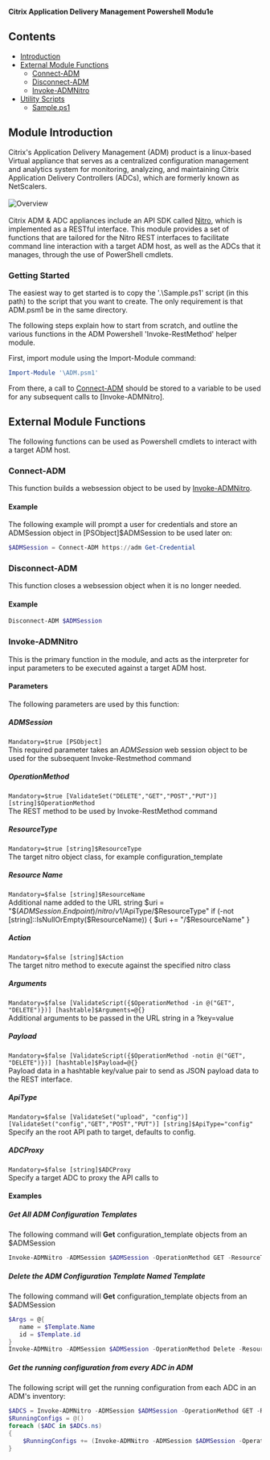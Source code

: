 __Citrix Application Delivery Management Powershell Modu1e__
## Contents
+ [Introduction](#ingro)
+ [External Module Functions](#emf)
    - [Connect-ADM](#connect-adm)
    - [Disconnect-ADM](#disconnect-adm)
    - [Invoke-ADMNitro](#invoke-admnitro)
+ [Utility Scripts](#samples)
    - [Sample.ps1](#sample1)
<a name="intro"></a>
## Module Introduction
Citrix's Application Delivery Management (ADM) product is a linux-based Virtual appliance that serves as a centralized configuration management and analytics system for monitoring, analyzing, and maintaining Citrix Application Delivery Controllers (ADCs), which are formerly known as NetScalers.
<br><br>
![Overview](https://docs.citrix.com/en-us/citrix-application-delivery-management-software/12-1/media/adm-architecture.png)
<br><br>
Citrix ADM & ADC appliances include an API SDK called [Nitro](https://www.citrix.com/community/citrix-developer/netscaler/nitro-sdk.html), which is implemented as a RESTful interface.
This module provides a set of functions that are tailored for the Nitro REST interfaces to facilitate command line interaction with a target ADM host, as well as the ADCs that it manages, through the use of PowerShell cmdlets.
### Getting Started
The easiest way to get started is to copy the '.\Sample.ps1' script (in this path) to the script that you want to create. The only requirement is that ADM.psm1 be in the same directory.

The following steps explain how to start from scratch, and outline the various functions in the ADM Powershell 'Invoke-RestMethod' helper module.

First, import module using the Import-Module command:
```powershell 
Import-Module '\ADM.psm1'
```
From there, a call to [Connect-ADM](#connect-adm) should be stored to a variable to be used for any subsequent calls to [Invoke-ADMNitro].
<a name="emf"></a>
## External Module Functions
The following functions can be used as Powershell cmdlets to interact with a target ADM host.
<a name="connect-adm"></a>
### Connect-ADM
This function builds a websession object to be used by [Invoke-ADMNitro](#invoke-admnitro).
#### Example
The following example will prompt a user for credentials and store an ADMSession object in [PSObject]$ADMSession to be used later on:
```powershell
$ADMSession = Connect-ADM https://adm Get-Credential
```
<a name="disconnect-adm"></a>
### Disconnect-ADM
This function closes a websession object when it is no longer needed.
#### Example
```powershell
Disconnect-ADM $ADMSession
```
<a name="invoke-admnitro"></a>
### Invoke-ADMNitro
This is the primary function in the module, and acts as the interpreter for input parameters to be executed against a target ADM host.
#### Parameters
The following parameters are used by this function:
##### ADMSession
`Mandatory=$true [PSObject]`<br>
This required parameter takes an *ADMSession* web session object to be used for the subsequent Invoke-Restmethod command
##### OperationMethod
`Mandatory=$true [ValidateSet("DELETE","GET","POST","PUT")] [string]$OperationMethod`<br>
The REST method to be used by Invoke-RestMethod command
##### ResourceType
`Mandatory=$true [string]$ResourceType` <br>
The target nitro object class, for example configuration_template  
##### Resource Name
`Mandatory=$false [string]$ResourceName` <br>
Additional name added to the URL string
$uri = "$($ADMSession.Endpoint)/nitro/v1/$ApiType/$ResourceType"
if (-not [string]::IsNullOrEmpty($ResourceName)) { $uri += "/$ResourceName" }
##### Action
`Mandatory=$false [string]$Action` <br>
The target nitro method to execute against the specified nitro class
##### Arguments
`Mandatory=$false [ValidateScript({$OperationMethod -in @("GET", "DELETE")})] [hashtable]$Arguments=@{}` <br>
Additional arguments to be passed in the URL string in a ?key=value
##### Payload
`Mandatory=$false [ValidateScript({$OperationMethod -notin @("GET", "DELETE")})] [hashtable]$Payload=@{}`<br>
Payload data in a hashtable key/value pair to send as JSON payload data to the REST interface.
##### ApiType
`Mandatory=$false [ValidateSet("upload", "config")] [ValidateSet("config","GET","POST","PUT")] [string]$ApiType="config"` <br>
Specify an the root API path to target, defaults to config.
##### ADCProxy
`Mandatory=$false [string]$ADCProxy`<br>
Specify a target ADC to proxy the API calls to
#### Examples
##### Get All ADM Configuration Templates
The following command will **Get** configuration_template objects from an $ADMSession
```powershell
Invoke-ADMNitro -ADMSession $ADMSession -OperationMethod GET -ResourceType configuration_template
```
##### Delete the ADM Configuration Template Named Template
The following command will **Get** configuration_template objects from an $ADMSession
```powershell
$Args = @{
   name = $Template.Name
   id = $Template.id
}
Invoke-ADMNitro -ADMSession $ADMSession -OperationMethod Delete -ResourceType configuration_template -Arguments $Args
```
##### Get the running configuration from every ADC in ADM
The following script will get the running configuration from each ADC in an ADM's inventory:
```powershell
$ADCS = Invoke-ADMNitro -ADMSession $ADMSession -OperationMethod GET -ResourceType ns
$RunningConfigs = @()
foreach ($ADC in $ADCs.ns)
{
	$RunningConfigs += (Invoke-ADMNitro -ADMSession $ADMSession -OperationMethod GET -ResourceType nsrunningconfig -ADCHost $ADC.ip_address).nsrunningconfig
}
```